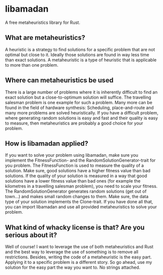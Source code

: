 # libamadan
A free metaheuristics library for Rust.
## What are metaheuristics?
A heuristic is a strategy to find solutions for a specific problem that are not optimal but close to it. Ideally those solutions are found in way less time than exact solutions. A metaheuristic is a type of heuristic that is applicable to more than one problem.
## Where can metaheuristics be used
There is a large number of problems where it is inherently difficult to find an exact solution but a close-to-optimum solution will suffice. The travelling salesman problem is one example for such a problem. Many more can be found in the field of hardware synthesis: Scheduling, place-and-route and many more problems are solved heuristically. If you have a difficult problem, where generating random solutions is easy and fast and their quality is easy to measure, then metaheuristics are probably a good choice for your problem.
## How is libamadan applied?
If you want to solve your problem using libamadan, make sure you implement the FitnessFunction- and the RandomSolutionGenerator-trait for you problem. The FitnessFunction is used to measure the quality of a solution. Make sure, good solutions have a higher fitness value than bad solutions. If the quality of your solution is measured in a way that good solutions have a lower fitness value than bad ones (for example the kilometres in a travelling salesman problem), you need to scale your fitness. The RandomSolutionGenerator generates random solutions (get out of town...) and makes small random changes to them. Make sure, the data type of your solution implements the Clone-trait. If you have done all that, you can import libamadan and use all provided metaheuristics to solve your problem.
## What kind of whacky license is that? Are you serious about it?
Well of course! I want to leverage the use of both metaheuristics and Rust and the best way to leverage the use of something is to remove all restrictions. Besides, writing the code of a metaheuristic is the easy part. Applying it to a specific problem is a different story. So go ahead, use my solution for the easy part the way you want to. No strings attached.
